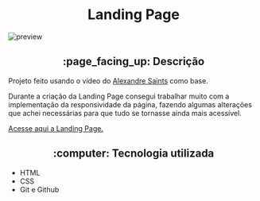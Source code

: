 <h1 align="center">Landing Page</h1>

 ![preview](./github/landing-page.gif)
 
<h2 align="center">:page_facing_up: Descrição</h2>
<p>Projeto feito usando o vídeo do <a href="https://github.com/alexandresaints">Alexandre Saints</a> como base.</p>
Durante a criação da Landing Page consegui trabalhar muito com a implementação da responsividade da página, fazendo algumas alterações que achei necessárias para que tudo se tornasse ainda mais acessível.

<a href="https://lipeinacio.github.io/landing-page/">Acesse aqui a Landing Page.</a>

<h2 align="center"> :computer: Tecnologia utilizada </h2>

- HTML
- CSS
- Git e Github
